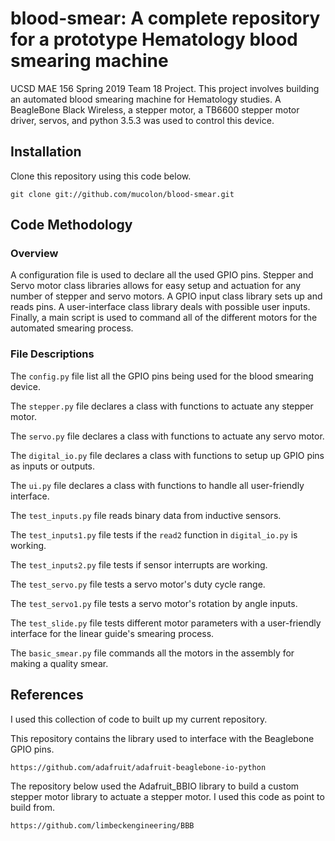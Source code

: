 blood-smear: A complete repository for a prototype Hematology blood smearing machine
======================
UCSD MAE 156 Spring 2019 Team 18 Project. This project involves building an automated blood smearing machine for Hematology studies. A BeagleBone Black Wireless, a stepper motor, a TB6600 stepper motor driver, servos, and python 3.5.3 was used to control this device.


Installation
-----------------------
Clone this repository using this code below.
```
git clone git://github.com/mucolon/blood-smear.git
```


Code Methodology
--------------------------------
### Overview
A configuration file is used to declare all the used GPIO pins. Stepper and Servo motor class libraries allows for easy setup and actuation for any number of stepper and servo motors. A GPIO input class library sets up and reads pins. A user-interface class library deals with possible user inputs. Finally, a main script is used to command all of the different motors for the automated smearing process.

### File Descriptions
The `config.py` file list all the GPIO pins being used for the blood smearing device.

The `stepper.py` file declares a class with functions to actuate any stepper motor.

The `servo.py` file declares a class with functions to actuate any servo motor.

The `digital_io.py` file declares a class with functions to setup up GPIO pins as inputs or outputs.

The `ui.py` file declares a class with functions to handle all user-friendly interface.

The `test_inputs.py` file reads binary data from inductive sensors.

The `test_inputs1.py` file tests if the `read2` function in `digital_io.py` is working.

The `test_inputs2.py` file tests if sensor interrupts are working.

The `test_servo.py` file tests a servo motor's duty cycle range.

The `test_servo1.py` file tests a servo motor's rotation by angle inputs.

The `test_slide.py` file tests different motor parameters with a user-friendly interface for the linear guide's smearing process.

The `basic_smear.py` file commands all the motors in the assembly for making a quality smear.


References
---------------------------
I used this collection of code to built up my current repository.

This repository contains the library used to interface with the Beaglebone GPIO pins.
```
https://github.com/adafruit/adafruit-beaglebone-io-python
```
The repository below used the Adafruit_BBIO library to build a custom stepper motor library to actuate a stepper motor. I used this code as point to build from.
```
https://github.com/limbeckengineering/BBB
```
